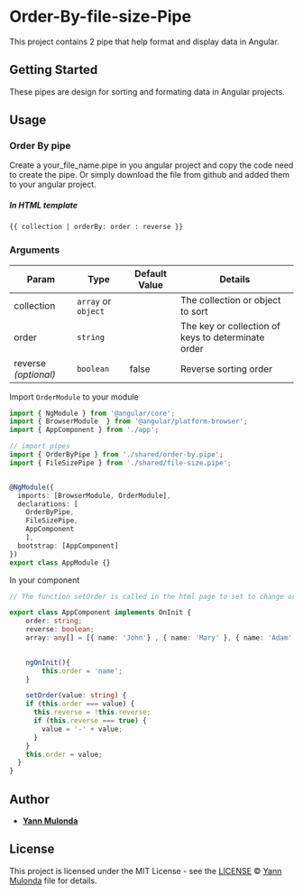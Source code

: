 # Order-By-file-size-Pipe

This project contains 2 pipe that help format and display data in Angular.
## Getting Started

These pipes are design for sorting and formating data in Angular projects.

## Usage

### Order By pipe

Create a your_file_name.pipe in you angular project and copy the code need to create the pipe.
Or simply download the file from github and added them to your angular project.

##### In HTML template

```html
{{ collection | orderBy: order : reverse }}
```

### Arguments

| Param | Type | Default Value | Details |
| --- | --- | --- | --- |
| collection | `array` or `object` |  | The collection or object to sort |
| order  | `string` |  | The key or collection of keys to determinate order |
| reverse *(optional)* | `boolean`| false | Reverse sorting order |

Import `OrderModule` to your module

```typescript
import { NgModule } from '@angular/core';
import { BrowserModule  } from '@angular/platform-browser';
import { AppComponent } from './app';

// import pipes
import { OrderByPipe } from './shared/order-by.pipe';
import { FileSizePipe } from './shared/file-size.pipe';


@NgModule({
  imports: [BrowserModule, OrderModule],
  declarations: [
    OrderByPipe,
    FileSizePipe,
    AppComponent
    ],
  bootstrap: [AppComponent]
})
export class AppModule {}

```

In your component

```typescript
// The function setOrder is called in the html page to set to change order

export class AppComponent implements OnInit {
    order: string;
    reverse: boolean;
    array: any[] = [{ name: 'John'} , { name: 'Mary' }, { name: 'Adam' }];
    

    ngOnInit(){
        this.order = 'name';
    }

    setOrder(value: string) {
    if (this.order === value) {
      this.reverse = !this.reverse;
      if (this.reverse === true) {
        value = '-' + value;
      }
    }
    this.order = value;
  }
}
```

## Author

* **[Yann Mulonda](https://github.com/YannMjl)** 

## License

This project is licensed under the MIT License - see the [LICENSE](LICENSE.md) © [Yann Mulonda](https://github.com/YannMjl) file for details.
